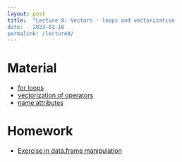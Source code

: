 ```yaml
---
layout: post
title:  "Lecture 8: Vectors - loops and vectorization
date:   2023-01-16
permalink: /lecture8/
---
```


# Material

- [for loops](https://adamkocsis.github.io/rkheion/2_Advanced_Beginner/09_for_loops/the_for_loop.html)
- [vectorization of operators]()
- [name attributes]()

# Homework 

- [Exercise in data.frame manipulation]()
